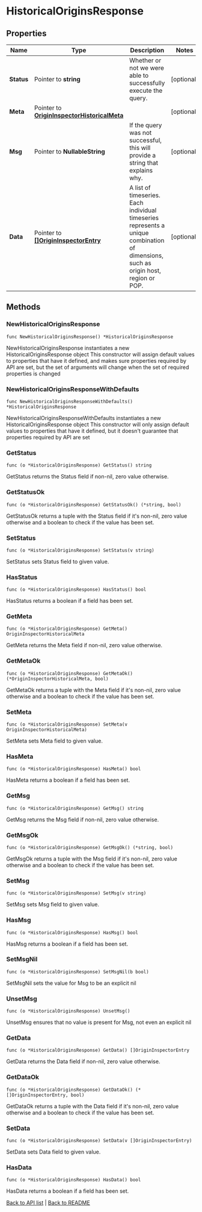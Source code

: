 # HistoricalOriginsResponse

## Properties

Name | Type | Description | Notes
------------ | ------------- | ------------- | -------------
**Status** | Pointer to **string** | Whether or not we were able to successfully execute the query. | [optional] 
**Meta** | Pointer to [**OriginInspectorHistoricalMeta**](OriginInspectorHistoricalMeta.md) |  | [optional] 
**Msg** | Pointer to **NullableString** | If the query was not successful, this will provide a string that explains why. | [optional] 
**Data** | Pointer to [**[]OriginInspectorEntry**](OriginInspectorEntry.md) | A list of timeseries. Each individual timeseries represents a unique combination of dimensions, such as origin host, region or POP. | [optional] 

## Methods

### NewHistoricalOriginsResponse

`func NewHistoricalOriginsResponse() *HistoricalOriginsResponse`

NewHistoricalOriginsResponse instantiates a new HistoricalOriginsResponse object
This constructor will assign default values to properties that have it defined,
and makes sure properties required by API are set, but the set of arguments
will change when the set of required properties is changed

### NewHistoricalOriginsResponseWithDefaults

`func NewHistoricalOriginsResponseWithDefaults() *HistoricalOriginsResponse`

NewHistoricalOriginsResponseWithDefaults instantiates a new HistoricalOriginsResponse object
This constructor will only assign default values to properties that have it defined,
but it doesn't guarantee that properties required by API are set

### GetStatus

`func (o *HistoricalOriginsResponse) GetStatus() string`

GetStatus returns the Status field if non-nil, zero value otherwise.

### GetStatusOk

`func (o *HistoricalOriginsResponse) GetStatusOk() (*string, bool)`

GetStatusOk returns a tuple with the Status field if it's non-nil, zero value otherwise
and a boolean to check if the value has been set.

### SetStatus

`func (o *HistoricalOriginsResponse) SetStatus(v string)`

SetStatus sets Status field to given value.

### HasStatus

`func (o *HistoricalOriginsResponse) HasStatus() bool`

HasStatus returns a boolean if a field has been set.

### GetMeta

`func (o *HistoricalOriginsResponse) GetMeta() OriginInspectorHistoricalMeta`

GetMeta returns the Meta field if non-nil, zero value otherwise.

### GetMetaOk

`func (o *HistoricalOriginsResponse) GetMetaOk() (*OriginInspectorHistoricalMeta, bool)`

GetMetaOk returns a tuple with the Meta field if it's non-nil, zero value otherwise
and a boolean to check if the value has been set.

### SetMeta

`func (o *HistoricalOriginsResponse) SetMeta(v OriginInspectorHistoricalMeta)`

SetMeta sets Meta field to given value.

### HasMeta

`func (o *HistoricalOriginsResponse) HasMeta() bool`

HasMeta returns a boolean if a field has been set.

### GetMsg

`func (o *HistoricalOriginsResponse) GetMsg() string`

GetMsg returns the Msg field if non-nil, zero value otherwise.

### GetMsgOk

`func (o *HistoricalOriginsResponse) GetMsgOk() (*string, bool)`

GetMsgOk returns a tuple with the Msg field if it's non-nil, zero value otherwise
and a boolean to check if the value has been set.

### SetMsg

`func (o *HistoricalOriginsResponse) SetMsg(v string)`

SetMsg sets Msg field to given value.

### HasMsg

`func (o *HistoricalOriginsResponse) HasMsg() bool`

HasMsg returns a boolean if a field has been set.

### SetMsgNil

`func (o *HistoricalOriginsResponse) SetMsgNil(b bool)`

 SetMsgNil sets the value for Msg to be an explicit nil

### UnsetMsg
`func (o *HistoricalOriginsResponse) UnsetMsg()`

UnsetMsg ensures that no value is present for Msg, not even an explicit nil
### GetData

`func (o *HistoricalOriginsResponse) GetData() []OriginInspectorEntry`

GetData returns the Data field if non-nil, zero value otherwise.

### GetDataOk

`func (o *HistoricalOriginsResponse) GetDataOk() (*[]OriginInspectorEntry, bool)`

GetDataOk returns a tuple with the Data field if it's non-nil, zero value otherwise
and a boolean to check if the value has been set.

### SetData

`func (o *HistoricalOriginsResponse) SetData(v []OriginInspectorEntry)`

SetData sets Data field to given value.

### HasData

`func (o *HistoricalOriginsResponse) HasData() bool`

HasData returns a boolean if a field has been set.


[Back to API list](../README.md#documentation-for-api-endpoints) | [Back to README](../README.md)
